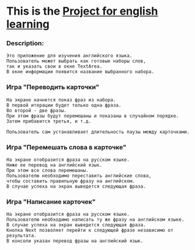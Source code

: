﻿# This is the [Project for english learning](https://bart-git21.github.io/English-Cards/)


### Description:
```
Это приложение для изучения английского языка.
Пользователь может выбрать как готовые наборы слов, 
так и указать свои в окне TextArea.
В окне информации появится название выбранного набора.
```

### Игра "Переводить карточки"
```
На экране начнется показ фраз из набора. 
В первой итерации будет только одна фраза.
Во второй - две фразы. 
При этом фразы будут перемешаны и показаны в случайном порядке.
Затем прибавится третья, и т.д.

Пользователь сам устанавливает длительность паузы между карточками.
```

### Игра "Перемешать слова в карточке"
```
На экране отобразится фраза на русском языке.
Ниже ее перевод на английский язык.
При этом все слова перемешаны.
Пользователю необходимо переставить английские слова, 
чтобы составить правильную фразу на английском.
В случае успеха на экран выведется следующая фраза.
```

### Игра "Написание карточек"
```
На экране отобразится фраза на русском языке.
Пользователю необходимо написать ту же фразу на английском языке.
В случае успеха на экран выведется следующая фраза.
Кнопка Next позволяет перейти к следующей фразе независимо от результата.
В консоли указан перевод фразы на английский язык.
```